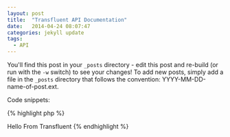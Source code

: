 ```yaml
---
layout: post
title:  "Transfluent API Documentation"
date:   2014-04-24 08:07:47
categories: jekyll update
tags:
  - API
---
```


You'll find this post in your `_posts` directory - edit this post and re-build (or run with the `-w` switch) to see your changes!
To add new posts, simply add a file in the `_posts` directory that follows the convention: YYYY-MM-DD-name-of-post.ext.

Code snippets:

{% highlight php %}
<?php
$message = 'Hello from Transfluent';

$hello = function() use ($message){
    return $message;
 };

$hello();

// Prints => Hello From Transfluent
{% endhighlight %}